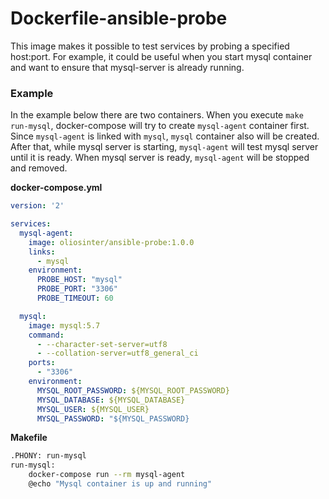 # Dockerfile-ansible-probe

This image makes it possible to test services by probing a specified host:port. For example, it could
be useful when you start mysql container and want to ensure that mysql-server is already running.

### Example

In the example below there are two containers. When you execute `make run-mysql`, docker-compose will try to create `mysql-agent` container first.
Since `mysql-agent` is linked with `mysql`, `mysql` container also will be created. After that, while mysql server is starting, `mysql-agent`
will test mysql server until it is ready. When mysql server is ready, `mysql-agent` will be stopped and removed.

**docker-compose.yml**
```yaml
version: '2'

services:
  mysql-agent:
    image: oliosinter/ansible-probe:1.0.0
    links:
      - mysql
    environment:
      PROBE_HOST: "mysql"
      PROBE_PORT: "3306"
      PROBE_TIMEOUT: 60

  mysql:
    image: mysql:5.7
    command:
      - --character-set-server=utf8
      - --collation-server=utf8_general_ci
    ports:
      - "3306"
    environment:
      MYSQL_ROOT_PASSWORD: ${MYSQL_ROOT_PASSWORD}
      MYSQL_DATABASE: ${MYSQL_DATABASE}
      MYSQL_USER: ${MYSQL_USER}
      MYSQL_PASSWORD: "${MYSQL_PASSWORD}
```

**Makefile**
```bash
.PHONY: run-mysql
run-mysql:
	docker-compose run --rm mysql-agent
	@echo "Mysql container is up and running"
```